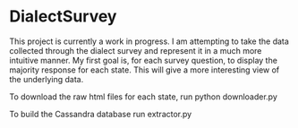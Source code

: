 DialectSurvey
=============

This project is currently a work in progress.  I am attempting to take the data collected through the dialect survey and represent it in a much more intuitive manner.  My first goal is, for each survey question, to display the majority response for each state.  This will give a more interesting view of the underlying data.


To download the raw html files for each state, run python downloader.py

To build the Cassandra database run extractor.py
